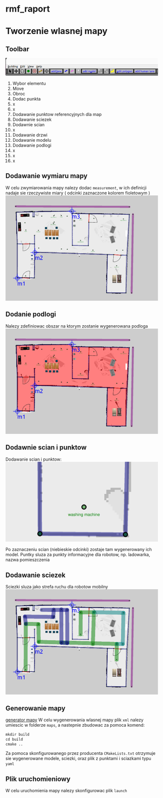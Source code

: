 # rmf_raport



# Tworzenie wlasnej mapy

## Toolbar

![toolbar](https://github.com/macnack/rmf_raport/blob/main/resources/toolbar.png)

1. Wybor elementu
2. Move
3. Obroc
4. Dodac punkta
5. x
6. x
7. Dodawanie punktow referencyjnych dla map
8. Dodawanie sciezek 
9. Dodawnie scian
10. x
11. Dodawanie drzwi
12. Dodawanie modelu
13. Dodawanie podlogi
14. x
15. x
16. x

## Dodawanie wymiaru mapy

W celu zwymiarowania mapy nalezy dodac `measurement`, w ich definicji nadaje sie rzeczywiste miary ( odcinki zaznaczone kolorem fioletowym )
![measurement](https://github.com/macnack/rmf_raport/blob/main/resources/rozmiar.png)

## Dodanie podlogi 

Nalezy zdefiniowac obszar na ktorym zostanie wygenerowana podloga
![floor](https://github.com/macnack/rmf_raport/blob/main/resources/podloga.png)


## Dodawnie scian i punktow

Dodawanie scian i punktow:
![sciana](https://github.com/macnack/rmf_raport/blob/main/resources/sciana_punkt.png)

Po zaznaczeniu scian (niebieskie odcinki) zostaje tam wygenerowany ich model.
Puntky sluza za punkty informacyjne dla robotow, np. ladowarka, nazwa pomieszczenia

## Dodawanie sciezek

Sciezki sluza jako strefa ruchu dla robotow mobilny
![sciezki](https://github.com/macnack/rmf_raport/blob/main/resources/sciezki.png)

## Generowanie mapy

[generator mapy](https://github.com/open-rmf/rmf_demos/tree/main/rmf_demos_maps)
W celu wygenerowania wlasnej mapy plik `xml` nalezy umiescic w folderze `maps`, a nastepnie zbudowac za pomoca komend:

```
mkdir build
cd build
cmake ..
```

Za pomoca skonfigurowanego przez producenta `CMakeLists.txt` otrzymuje sie wygenerowane modele, sciezki, oraz plik z punktami i sciazkami typu `yaml`


## Plik uruchomieniowy

W celu uruchomienia mapy nalezy skonfigurowac plik `launch`
